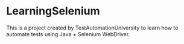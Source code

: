 # LearningSelenium

This is a project created by TestAutomationUniversity to learn how to automate tests using Java + Selenium WebDriver. 
